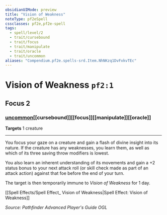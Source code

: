 ```yaml
---
obsidianUIMode: preview
title: "Vision of Weakness"
noteType: pf2eSpell
cssclasses: pf2e,pf2e-spell
tags:
  - spell/level/2
  - trait/cursebound
  - trait/focus
  - trait/manipulate
  - trait/oracle
  - trait/uncommon
aliases: "Compendium.pf2e.spells-srd.Item.NhNKzq1DvFxkvTEc" 
---
```

# Vision of Weakness  `pf2:1`  
## Focus 2
### [uncommon](uncommon "Uncommon Rarity Trait")[[cursebound]][[focus]][[manipulate]][[oracle]]

**Targets** 1 creature
* * * 
You focus your gaze on a creature and gain a flash of divine insight into its nature. If the creature has any weaknesses, you learn them, as well as which of its three saving throw modifiers is lowest.

You also learn an inherent understanding of its movements and gain a +2 status bonus to your next attack roll (or skill check made as part of an attack action) against that foe before the end of your turn.

The target is then temporarily immune to _Vision of Weakness_ for 1 day.

[[Spell Effects/Spell Effect_ Vision of Weakness|Spell Effect: Vision of Weakness]]

*Source: Pathfinder Advanced Player's Guide*
*OGL*